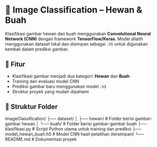 # 🧠 Image Classification – Hewan & Buah

Klasifikasi gambar hewan dan buah menggunakan **Convolutional Neural Network (CNN)** dengan framework **TensorFlow/Keras**. Model dilatih menggunakan dataset lokal dan disimpan sebagai `.h5` untuk digunakan kembali dalam prediksi gambar.

## 🚀 Fitur

- Klasifikasi gambar menjadi dua kategori: **Hewan** dan **Buah**
- Training dan evaluasi model CNN
- Prediksi gambar baru menggunakan model `.h5`
- Struktur proyek yang mudah dipahami

## 📁 Struktur Folder
ImageClassification/
├── dataset/
│   ├── hewan/           # Folder berisi gambar-gambar hewan
│   └── buah/            # Folder berisi gambar-gambar buah
├── klasifikasi.py       # Script Python utama untuk training dan prediksi
├── model_hewan_buah.h5  # Model CNN hasil pelatihan (tersimpan)
└── README.md            # Dokumentasi proyek

